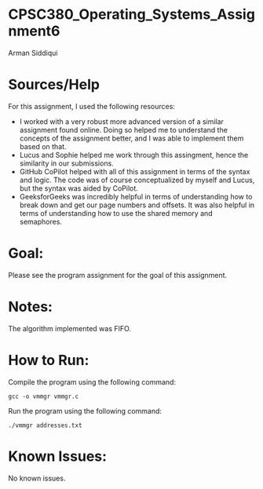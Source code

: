 # CPSC380_Operating_Systems_Assignment6
Arman Siddiqui

# Sources/Help
For this assignment, I used the following resources:
- I worked with a very robust more advanced version of a similar assignment found online. Doing so helped me to understand the concepts of the assignment better, and I was able to implement them based on that.
- Lucus and Sophie helped me work through this assingment, hence the similarity in our submissions.
- GitHub CoPilot helped with all of this assignment in terms of the syntax and logic. The code was of course conceptualized by myself and Lucus, but the syntax was aided by CoPilot.
- GeeksforGeeks was incredibly helpful in terms of understanding how to break down and get our page numbers and offsets. It was also helpful in terms of understanding how to use the shared memory and semaphores.

# Goal:
Please see the program assignment for the goal of this assignment.

# Notes:
The algorithm implemented was FIFO.

# How to Run:
Compile the program using the following command:
```
gcc -o vmmgr vmmgr.c
```

Run the program using the following command:
```
./vmmgr addresses.txt
```

# Known Issues:
No known issues.